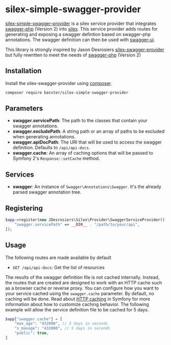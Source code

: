 silex-simple-swagger-provider
======================

[silex-simple-swagger-provider](https://github.com/Basster/silex-simple-swagger-provider) is a silex service provider that
integrates [swagger-php](https://github.com/zircote/swagger-php) (Version 2) into [silex](https://github.com/fabpot/Silex).  This
service provider adds routes for generating and exposing a swagger defintion based on swagger-php annotations.  The
swagger definition can then be used with [swagger-ui](https://github.com/wordnik/swagger-ui).

This library is strongly inspired by Jason Desrosiers [silex-swagger-provider](https://github.com/jdesrosiers/silex-swagger-provider)
but fully rewritten to meet the needs of [swagger-php](https://github.com/zircote/swagger-php) (Version 2)


Installation
------------
Install the silex-swagger-provider using [composer](http://getcomposer.org/).

```bash
composer require basster/silex-simple-swagger-provider
```

Parameters
----------
* **swagger.servicePath**: The path to the classes that contain your swagger annotations.
* **swagger.excludePath**: A string path or an array of paths to be excluded when generating annotations.
* **swagger.apiDocPath**: The URI that will be used to access the swagger definition. Defaults to `/api/api-docs`.
* **swagger.cache**: An array of caching options that will be passed to Symfony 2's `Response::setCache` method.

Services
--------
* **swagger**: An instance of `Swagger\Annotations\Swagger`.  It's the already parsed swagger annotation tree.

Registering
-----------
```php
$app->register(new JDesrosiers\Silex\Provider\SwaggerServiceProvider(), [
    "swagger.servicePath" => __DIR__ . "/path/to/your/api",
]);
```
Usage
-----
The following routes are made available by default
* `GET /api/api-docs`: Get the list of resources

The results of the swagger definition file is not cached internally.  Instead, the routes that are created are designed
to work with an HTTP cache such as a browser cache or reverse proxy.  You can configure how you want to your service
cached using the `swagger.cache` parameter.  By default, no caching will be done.  Read about
[HTTP caching](http://symfony.com/doc/current/book/http_cache.html) in Symfony for more information about how to
customize caching behavior.  The following example will allow the service definition file to be cached for 5 days.

```php
$app["swagger.cache"] = [
    "max_age": "432000", // 5 days in seconds
    "s_maxage": "432000", // 5 days in seconds
    "public": true,
]
```

